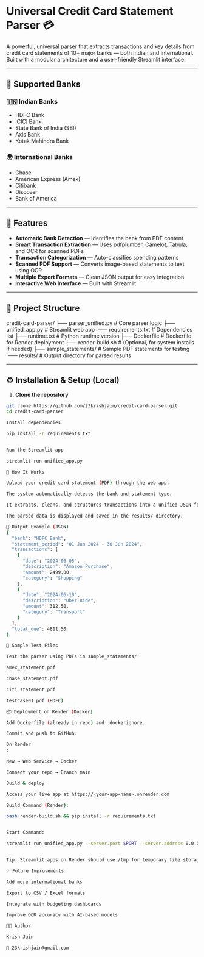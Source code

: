# Universal Credit Card Statement Parser 💳

A powerful, universal parser that extracts transactions and key details from credit card statements of 10+ major banks — both Indian and international. Built with a modular architecture and a user-friendly Streamlit interface.

---

## 🏦 Supported Banks

### 🇮🇳 Indian Banks
- HDFC Bank
- ICICI Bank
- State Bank of India (SBI)
- Axis Bank
- Kotak Mahindra Bank

### 🌍 International Banks
- Chase
- American Express (Amex)
- Citibank
- Discover
- Bank of America

---

## 🚀 Features
- **Automatic Bank Detection** — Identifies the bank from PDF content
- **Smart Transaction Extraction** — Uses pdfplumber, Camelot, Tabula, and OCR for scanned PDFs
- **Transaction Categorization** — Auto-classifies spending patterns
- **Scanned PDF Support** — Converts image-based statements to text using OCR
- **Multiple Export Formats** — Clean JSON output for easy integration
- **Interactive Web Interface** — Built with Streamlit

---

## 🧩 Project Structure

credit-card-parser/
├── parser_unified.py # Core parser logic
├── unified_app.py # Streamlit web app
├── requirements.txt # Dependencies list
├── runtime.txt # Python runtime version
├── Dockerfile # Dockerfile for Render deployment
├── render-build.sh # (Optional, for system installs if needed)
├── sample_statements/ # Sample PDF statements for testing
└── results/ # Output directory for parsed results


---

## ⚙️ Installation & Setup (Local)

1. **Clone the repository**
```bash
git clone https://github.com/23krishjain/credit-card-parser.git
cd credit-card-parser

Install dependencies

pip install -r requirements.txt


Run the Streamlit app

streamlit run unified_app.py

🧠 How It Works

Upload your credit card statement (PDF) through the web app.

The system automatically detects the bank and statement type.

It extracts, cleans, and structures transactions into a unified JSON format.

The parsed data is displayed and saved in the results/ directory.

🧾 Output Example (JSON)
{
  "bank": "HDFC Bank",
  "statement_period": "01 Jun 2024 - 30 Jun 2024",
  "transactions": [
    {
      "date": "2024-06-05",
      "description": "Amazon Purchase",
      "amount": 2499.00,
      "category": "Shopping"
    },
    {
      "date": "2024-06-10",
      "description": "Uber Ride",
      "amount": 312.50,
      "category": "Transport"
    }
  ],
  "total_due": 4811.50
}

🧪 Sample Test Files

Test the parser using PDFs in sample_statements/:

amex_statement.pdf

chase_statement.pdf

citi_statement.pdf

testCase01.pdf (HDFC)

📦 Deployment on Render (Docker)

Add Dockerfile (already in repo) and .dockerignore.

Commit and push to GitHub.

On Render
:

New → Web Service → Docker

Connect your repo → Branch main

Build & deploy

Access your live app at https://<your-app-name>.onrender.com

Build Command (Render):

bash render-build.sh && pip install -r requirements.txt


Start Command:

streamlit run unified_app.py --server.port $PORT --server.address 0.0.0.0


Tip: Streamlit apps on Render should use /tmp for temporary file storage.

💡 Future Improvements

Add more international banks

Export to CSV / Excel formats

Integrate with budgeting dashboards

Improve OCR accuracy with AI-based models

🧑‍💻 Author

Krish Jain

📧 23krishjain@gmail.com



